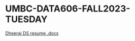 # UMBC-DATA606-FALL2023-TUESDAY
[Dheeraj DS resume .docx](https://github.com/dheeraj1027/UMBC-DATA606-FALL2023-TUESDAY/files/12511294/Dheeraj.DS.resume.docx)
